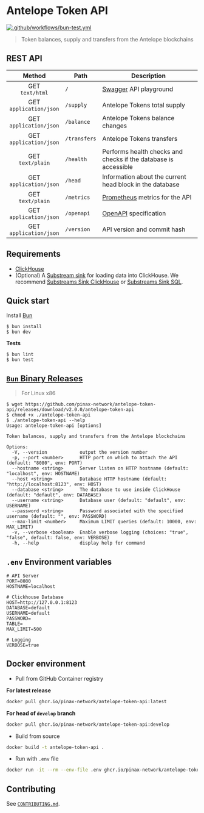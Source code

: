 # Antelope Token API

[![.github/workflows/bun-test.yml](https://github.com/pinax-network/antelope-token-api/actions/workflows/bun-test.yml/badge.svg)](https://github.com/pinax-network/antelope-token-api/actions/workflows/bun-test.yml)

> Token balances, supply and transfers from the Antelope blockchains

## REST API

| Method | Path | Description |
| :---: | --- | --- |
| GET <br>`text/html` | `/` | [Swagger](https://swagger.io/) API playground |
| GET <br>`application/json` | `/supply` | Antelope Tokens total supply |
| GET <br>`application/json` | `/balance` | Antelope Tokens balance changes |
| GET <br>`application/json` | `/transfers` | Antelope Tokens transfers |
| GET <br>`text/plain` | `/health` | Performs health checks and checks if the database is accessible |
| GET <br>`application/json` | `/head` | Information about the current head block in the database |
| GET <br>`text/plain` | `/metrics` | [Prometheus](https://prometheus.io/) metrics for the API |
| GET <br>`application/json` | `/openapi` | [OpenAPI](https://www.openapis.org/) specification |
| GET <br>`application/json` | `/version` | API version and commit hash |

## Requirements

- [ClickHouse](clickhouse.com/)
- (Optional) A [Substream sink](https://substreams.streamingfast.io/reference-and-specs/glossary#sink) for loading data into ClickHouse. We recommend [Substreams Sink ClickHouse](https://github.com/pinax-network/substreams-sink-clickhouse/) or [Substreams Sink SQL](https://github.com/streamingfast/substreams-sink-sql).

## Quick start

Install [Bun](https://bun.sh/)

```console
$ bun install
$ bun dev
```

**Tests**
```console
$ bun lint
$ bun test
```

## [`Bun` Binary Releases](https://github.com/pinax-network/antelope-token-api/releases)

> For Linux x86

```console
$ wget https://github.com/pinax-network/antelope-token-api/releases/download/v2.0.0/antelope-token-api
$ chmod +x ./antelope-token-api
$ ./antelope-token-api --help                                                                                                       
Usage: antelope-token-api [options]

Token balances, supply and transfers from the Antelope blockchains

Options:
  -V, --version            output the version number
  -p, --port <number>      HTTP port on which to attach the API (default: "8080", env: PORT)
  --hostname <string>      Server listen on HTTP hostname (default: "localhost", env: HOSTNAME)
  --host <string>          Database HTTP hostname (default: "http://localhost:8123", env: HOST)
  --database <string>      The database to use inside ClickHouse (default: "default", env: DATABASE)
  --username <string>      Database user (default: "default", env: USERNAME)
  --password <string>      Password associated with the specified username (default: "", env: PASSWORD)
  --max-limit <number>     Maximum LIMIT queries (default: 10000, env: MAX_LIMIT)
  -v, --verbose <boolean>  Enable verbose logging (choices: "true", "false", default: false, env: VERBOSE)
  -h, --help               display help for command
```

## `.env` Environment variables

```env
# API Server
PORT=8080
HOSTNAME=localhost

# Clickhouse Database
HOST=http://127.0.0.1:8123
DATABASE=default
USERNAME=default
PASSWORD=
TABLE=
MAX_LIMIT=500

# Logging
VERBOSE=true
```

## Docker environment

- Pull from GitHub Container registry

**For latest release**
```bash
docker pull ghcr.io/pinax-network/antelope-token-api:latest
```
**For head of `develop` branch**
```bash
docker pull ghcr.io/pinax-network/antelope-token-api:develop
```

- Build from source
```bash
docker build -t antelope-token-api .
```

- Run with `.env` file
```bash
docker run -it --rm --env-file .env ghcr.io/pinax-network/antelope-token-api
```

## Contributing

See [`CONTRIBUTING.md`](CONTRIBUTING.md).